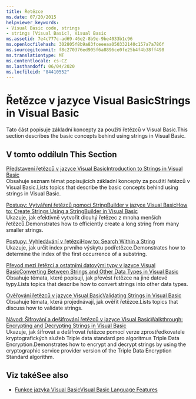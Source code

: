 ```yaml
---
title: Řetězce
ms.date: 07/20/2015
helpviewer_keywords:
- Visual Basic code, strings
- strings [Visual Basic], Visual Basic
ms.assetid: 7e4c777c-ad69-46e2-8b9e-9be4033b1c96
ms.openlocfilehash: 302805f8b9a83fceeeaa050332140c157a7a786f
ms.sourcegitcommit: f8c270376ed905f6a8896ce0fe25b4f4b38ff498
ms.translationtype: MT
ms.contentlocale: cs-CZ
ms.lasthandoff: 06/04/2020
ms.locfileid: "84410552"
---
```

# <a name="strings-in-visual-basic"></a><span data-ttu-id="f339d-102">Řetězce v jazyce Visual Basic</span><span class="sxs-lookup"><span data-stu-id="f339d-102">Strings in Visual Basic</span></span>
<span data-ttu-id="f339d-103">Tato část popisuje základní koncepty za použití řetězců v Visual Basic.</span><span class="sxs-lookup"><span data-stu-id="f339d-103">This section describes the basic concepts behind using strings in Visual Basic.</span></span>  
  
## <a name="in-this-section"></a><span data-ttu-id="f339d-104">V tomto oddílu</span><span class="sxs-lookup"><span data-stu-id="f339d-104">In This Section</span></span>  
 [<span data-ttu-id="f339d-105">Představení řetězců v jazyce Visual Basic</span><span class="sxs-lookup"><span data-stu-id="f339d-105">Introduction to Strings in Visual Basic</span></span>](introduction-to-strings.md)  
 <span data-ttu-id="f339d-106">Obsahuje seznam témat popisujících základní koncepty za použití řetězců v Visual Basic.</span><span class="sxs-lookup"><span data-stu-id="f339d-106">Lists topics that describe the basic concepts behind using strings in Visual Basic.</span></span>  
  
 [<span data-ttu-id="f339d-107">Postupy: Vytváření řetězců pomocí StringBuilder v jazyce Visual Basic</span><span class="sxs-lookup"><span data-stu-id="f339d-107">How to: Create Strings Using a StringBuilder in Visual Basic</span></span>](how-to-create-strings-using-a-stringbuilder.md)  
 <span data-ttu-id="f339d-108">Ukazuje, jak efektivně vytvořit dlouhý řetězec z mnoha menších řetězců.</span><span class="sxs-lookup"><span data-stu-id="f339d-108">Demonstrates how to efficiently create a long string from many smaller strings.</span></span>  
  
 [<span data-ttu-id="f339d-109">Postupy: Vyhledávání v řetězci</span><span class="sxs-lookup"><span data-stu-id="f339d-109">How to: Search Within a String</span></span>](how-to-search-within-a-string.md)  
 <span data-ttu-id="f339d-110">Ukazuje, jak určit index prvního výskytu podřetězce.</span><span class="sxs-lookup"><span data-stu-id="f339d-110">Demonstrates how to determine the index of the first occurrence of a substring.</span></span>  
  
 [<span data-ttu-id="f339d-111">Převod mezi řetězci a ostatními datovými typy v jazyce Visual Basic</span><span class="sxs-lookup"><span data-stu-id="f339d-111">Converting Between Strings and Other Data Types in Visual Basic</span></span>](converting-between-strings-and-other-data-types.md)  
 <span data-ttu-id="f339d-112">Obsahuje témata, které popisují, jak převést řetězce na jiné datové typy.</span><span class="sxs-lookup"><span data-stu-id="f339d-112">Lists topics that describe how to convert strings into other data types.</span></span>  
  
 [<span data-ttu-id="f339d-113">Ověřování řetězců v jazyce Visual Basic</span><span class="sxs-lookup"><span data-stu-id="f339d-113">Validating Strings in Visual Basic</span></span>](validating-strings.md)  
 <span data-ttu-id="f339d-114">Obsahuje témata, která projednávají, jak ověřit řetězce.</span><span class="sxs-lookup"><span data-stu-id="f339d-114">Lists topics that discuss how to validate strings.</span></span>  
  
 [<span data-ttu-id="f339d-115">Návod: Šifrování a dešifrování řetězců v jazyce Visual Basic</span><span class="sxs-lookup"><span data-stu-id="f339d-115">Walkthrough: Encrypting and Decrypting Strings in Visual Basic</span></span>](walkthrough-encrypting-and-decrypting-strings.md)  
 <span data-ttu-id="f339d-116">Ukazuje, jak šifrovat a dešifrovat řetězce pomocí verze zprostředkovatele kryptografických služeb Triple data standard pro algoritmus Triple Data Encryption.</span><span class="sxs-lookup"><span data-stu-id="f339d-116">Demonstrates how to encrypt and decrypt strings by using the cryptographic service provider version of the Triple Data Encryption Standard algorithm.</span></span>  
  
## <a name="see-also"></a><span data-ttu-id="f339d-117">Viz také</span><span class="sxs-lookup"><span data-stu-id="f339d-117">See also</span></span>

- [<span data-ttu-id="f339d-118">Funkce jazyka Visual Basic</span><span class="sxs-lookup"><span data-stu-id="f339d-118">Visual Basic Language Features</span></span>](../index.md)
